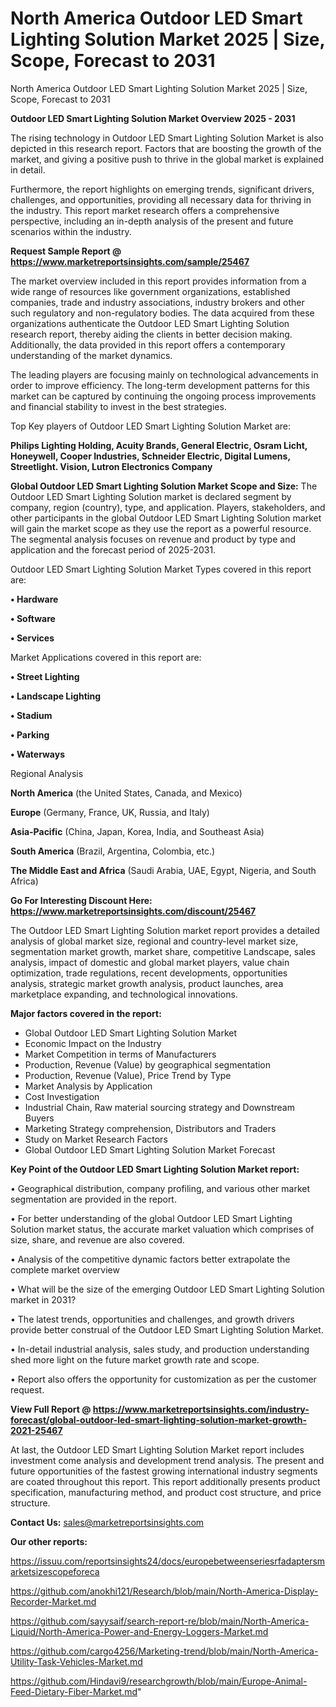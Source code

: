 # North America Outdoor LED Smart Lighting Solution Market 2025 | Size, Scope, Forecast to 2031
North America Outdoor LED Smart Lighting Solution Market 2025 | Size, Scope, Forecast to 2031

<Strong> Outdoor LED Smart Lighting Solution Market Overview 2025 - 2031</strong>

The rising technology in Outdoor LED Smart Lighting Solution Market is also depicted in this research report. Factors that are boosting the growth of the market, and giving a positive push to thrive in the global market is explained in detail.

Furthermore, the report highlights on emerging trends, significant drivers, challenges, and opportunities, providing all necessary data for thriving in the industry. This report market research offers a comprehensive perspective, including an in-depth analysis of the present and future scenarios within the industry.

<strong>Request Sample Report @ <a href=https://www.marketreportsinsights.com/sample/25467>https://www.marketreportsinsights.com/sample/25467</a></strong>

The market overview included in this report provides information from a wide range of resources like government organizations, established companies, trade and industry associations, industry brokers and other such regulatory and non-regulatory bodies. The data acquired from these organizations authenticate the Outdoor LED Smart Lighting Solution research report, thereby aiding the clients in better decision making. Additionally, the data provided in this report offers a contemporary understanding of the market dynamics.

The leading players are focusing mainly on technological advancements in order to improve efficiency. The long-term development patterns for this market can be captured by continuing the ongoing process improvements and financial stability to invest in the best strategies.

Top Key players of Outdoor LED Smart Lighting Solution Market are:

<strong>Philips Lighting Holding, Acuity Brands, General Electric, Osram Licht, Honeywell, Cooper Industries, Schneider Electric, Digital Lumens, Streetlight. Vision, Lutron Electronics Company</strong>

<strong><b>Global Outdoor LED Smart Lighting Solution Market Scope and Size:</b></strong>
The Outdoor LED Smart Lighting Solution market is declared segment by company, region (country), type, and application. Players, stakeholders, and other participants in the global Outdoor LED Smart Lighting Solution market will gain the market scope as they use the report as a powerful resource. The segmental analysis focuses on revenue and product by type and application and the forecast period of 2025-2031.

Outdoor LED Smart Lighting Solution Market Types covered in this report are:

<strong>• Hardware

• Software

• Services</strong>

Market Applications covered in this report are:

<strong>• Street Lighting

• Landscape Lighting

• Stadium

• Parking

• Waterways</strong> 

Regional Analysis

<strong>North America</strong> (the United States, Canada, and Mexico)

<strong>Europe</strong> (Germany, France, UK, Russia, and Italy)

<strong>Asia-Pacific</strong> (China, Japan, Korea, India, and Southeast Asia)

<strong>South America</strong> (Brazil, Argentina, Colombia, etc.)

<strong>The Middle East and Africa</strong> (Saudi Arabia, UAE, Egypt, Nigeria, and South Africa)

<strong>Go For Interesting Discount Here: <a href=https://www.marketreportsinsights.com/discount/25467>https://www.marketreportsinsights.com/discount/25467</a></strong>

The Outdoor LED Smart Lighting Solution market report provides a detailed analysis of global market size, regional and country-level market size, segmentation market growth, market share, competitive Landscape, sales analysis, impact of domestic and global market players, value chain optimization, trade regulations, recent developments, opportunities analysis, strategic market growth analysis, product launches, area marketplace expanding, and technological innovations.

<strong><b>Major factors covered in the report:</b></strong>
<ul>
  <li>Global Outdoor LED Smart Lighting Solution Market </li>
  <li>Economic Impact on the Industry</li>
  <li>Market Competition in terms of Manufacturers</li>
  <li>Production, Revenue (Value) by geographical segmentation</li>
  <li>Production, Revenue (Value), Price Trend by Type</li>
  <li>Market Analysis by Application</li>
  <li>Cost Investigation</li>
  <li>Industrial Chain, Raw material sourcing strategy and Downstream Buyers</li>
  <li>Marketing Strategy comprehension, Distributors and Traders</li>
  <li>Study on Market Research Factors</li>
  <li>Global Outdoor LED Smart Lighting Solution Market Forecast</li>
</ul>

<strong><b>Key Point of the Outdoor LED Smart Lighting Solution Market report:</b></strong>

• Geographical distribution, company profiling, and various other market segmentation are provided in the report.

• For better understanding of the global Outdoor LED Smart Lighting Solution market status, the accurate market valuation which comprises of size, share, and revenue are also covered.

• Analysis of the competitive dynamic factors better extrapolate the complete market overview

• What will be the size of the emerging Outdoor LED Smart Lighting Solution market in 2031?

• The latest trends, opportunities and challenges, and growth drivers provide better construal of the Outdoor LED Smart Lighting Solution Market.

• In-detail industrial analysis, sales study, and production understanding shed more light on the future market growth rate and scope.

• Report also offers the opportunity for customization as per the customer request.

<strong><b>View Full Report @ <a href=https://www.marketreportsinsights.com/industry-forecast/global-outdoor-led-smart-lighting-solution-market-growth-2021-25467>https://www.marketreportsinsights.com/industry-forecast/global-outdoor-led-smart-lighting-solution-market-growth-2021-25467</a></b></strong>


At last, the Outdoor LED Smart Lighting Solution Market report includes investment come analysis and development trend analysis. The present and future opportunities of the fastest growing international industry segments are coated throughout this report. This report additionally presents product specification, manufacturing method, and product cost structure, and price structure.

<strong>Contact Us:</strong>
sales@marketreportsinsights.com

<strong>Our other reports:</strong>

<a href=https://issuu.com/reportsinsights24/docs/europebetweenseriesrfadaptersmarketsizescopeforeca>https://issuu.com/reportsinsights24/docs/europebetweenseriesrfadaptersmarketsizescopeforeca</a>

<a href=https://github.com/anokhi121/Research/blob/main/North-America-Display-Recorder-Market.md>https://github.com/anokhi121/Research/blob/main/North-America-Display-Recorder-Market.md</a>

<a href=https://github.com/sayysaif/search-report-re/blob/main/North-America-Liquid/North-America-Power-and-Energy-Loggers-Market.md>https://github.com/sayysaif/search-report-re/blob/main/North-America-Liquid/North-America-Power-and-Energy-Loggers-Market.md</a>

<a href=https://github.com/cargo4256/Marketing-trend/blob/main/North-America-Utility-Task-Vehicles-Market.md>https://github.com/cargo4256/Marketing-trend/blob/main/North-America-Utility-Task-Vehicles-Market.md</a>

<a href=https://github.com/Hindavi9/researchgrowth/blob/main/Europe-Animal-Feed-Dietary-Fiber-Market.md>https://github.com/Hindavi9/researchgrowth/blob/main/Europe-Animal-Feed-Dietary-Fiber-Market.md</a>"
